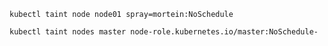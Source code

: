 ````$bash
kubectl taint node node01 spray=mortein:NoSchedule
````

````$xslt
kubectl taint nodes master node-role.kubernetes.io/master:NoSchedule-
````
